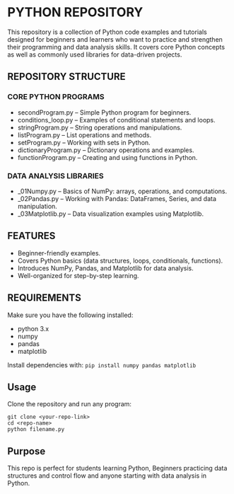 # PYTHON REPOSITORY

This repository is a collection of Python code examples and tutorials designed for beginners and learners who want to practice and strengthen their programming and data analysis skills. It covers core Python concepts as well as commonly used libraries for data-driven projects.

## REPOSITORY STRUCTURE
### CORE PYTHON PROGRAMS
- secondProgram.py – Simple Python program for beginners.
- conditions_loop.py – Examples of conditional statements and loops.
- stringProgram.py – String operations and manipulations.
- listProgram.py – List operations and methods.
- setProgram.py – Working with sets in Python.
- dictionaryProgram.py – Dictionary operations and examples.
- functionProgram.py – Creating and using functions in Python.

### DATA ANALYSIS LIBRARIES
- _01Numpy.py – Basics of NumPy: arrays, operations, and computations.
- _02Pandas.py – Working with Pandas: DataFrames, Series, and data manipulation.
- _03Matplotlib.py – Data visualization examples using Matplotlib.
 
## FEATURES
- Beginner-friendly examples.
- Covers Python basics (data structures, loops, conditionals, functions).
- Introduces NumPy, Pandas, and Matplotlib for data analysis.
- Well-organized for step-by-step learning.

## REQUIREMENTS
Make sure you have the following installed:
- python 3.x
- numpy
- pandas
- matplotlib

Install dependencies with:
``` pip install numpy pandas matplotlib ```

## Usage
Clone the repository and run any program:
```
git clone <your-repo-link>
cd <repo-name>
python filename.py
```

## Purpose
This repo is perfect for students learning Python, Beginners practicing data structures and control flow and anyone starting with data analysis in Python.
